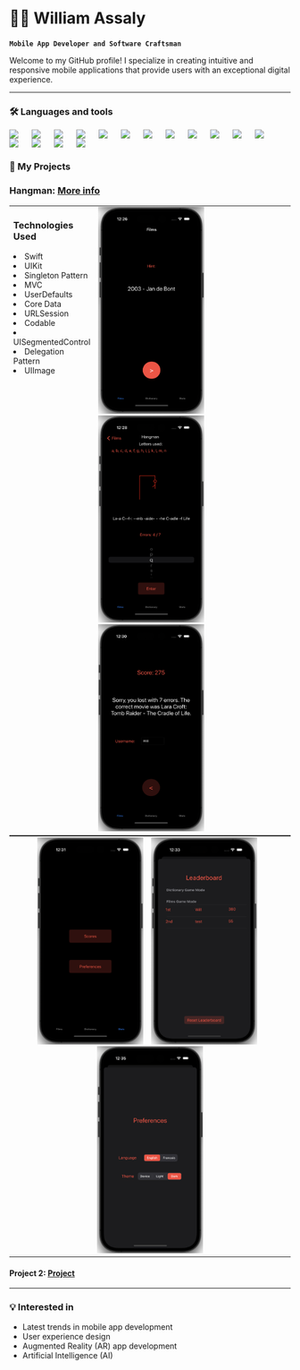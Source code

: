 # 🧑‍💻 William Assaly

**`Mobile App Developer and Software Craftsman`**

Welcome to my GitHub profile! I specialize in creating intuitive and responsive mobile applications that provide users with an exceptional digital experience.

---
### 🛠️ Languages and tools
<img align="left" lat="Java" width="30px" style="padding-right:10px;" src="https://cdn.jsdelivr.net/gh/devicons/devicon/icons/java/java-original.svg" />
<img align="left" lat="Java" width="30px" style="padding-right:10px;" src="https://cdn.jsdelivr.net/gh/devicons/devicon/icons/swift/swift-original.svg" />
<img align="left" lat="Java" width="30px" style="padding-right:10px;" src="https://cdn.jsdelivr.net/gh/devicons/devicon/icons/react/react-original.svg" />
<img align="left" lat="Java" width="30px" style="padding-right:10px;" src="https://cdn.jsdelivr.net/gh/devicons/devicon/icons/flutter/flutter-original.svg" />
<img align="left" lat="Java" width="30px" style="padding-right:10px;" src="https://cdn.jsdelivr.net/gh/devicons/devicon/icons/javascript/javascript-original.svg" />
<img align="left" lat="Java" width="30px" style="padding-right:10px;" src="https://cdn.jsdelivr.net/gh/devicons/devicon/icons/nodejs/nodejs-original.svg" />
<img align="left" lat="Java" width="30px" style="padding-right:10px;" src="https://cdn.jsdelivr.net/gh/devicons/devicon/icons/mysql/mysql-original.svg" />
<img align="left" lat="Java" width="30px" style="padding-right:10px;" src="https://cdn.jsdelivr.net/gh/devicons/devicon/icons/sqlite/sqlite-original.svg" />
<img align="left" lat="Java" width="30px" style="padding-right:10px;" src="https://cdn.jsdelivr.net/gh/devicons/devicon/icons/mongodb/mongodb-original-wordmark.svg" />
<img align="left" lat="Java" width="30px" style="padding-right:10px;" src="https://cdn.jsdelivr.net/gh/devicons/devicon/icons/vuejs/vuejs-original-wordmark.svg" />
<img align="left" lat="Java" width="30px" style="padding-right:10px;" src="https://cdn.jsdelivr.net/gh/devicons/devicon/icons/html5/html5-original.svg" />
<img align="left" lat="Java" width="30px" style="padding-right:10px;" src="https://cdn.jsdelivr.net/gh/devicons/devicon/icons/css3/css3-original.svg" />
<img align="left" lat="Java" width="30px" style="padding-right:10px;" src="https://cdn.jsdelivr.net/gh/devicons/devicon/icons/tailwindcss/tailwindcss-plain.svg" />
<img align="left" lat="Java" width="30px" style="padding-right:10px;" src="https://cdn.jsdelivr.net/gh/devicons/devicon/icons/python/python-original.svg" />
<img align="left" lat="Java" width="30px" style="padding-right:10px;" src="https://cdn.jsdelivr.net/gh/devicons/devicon/icons/xcode/xcode-original.svg" />
<img align="left" lat="Java" width="30px" style="padding-right:10px;" src="https://cdn.jsdelivr.net/gh/devicons/devicon/icons/androidstudio/androidstudio-original.svg" />
<!--<img align="left" lat="Java" width="30px" style="padding-right:10px;" src="https://cdn.jsdelivr.net/gh/devicons/devicon/icons/tensorflow/tensorflow-original.svg" />
<img align="left" lat="Java" width="30px" style="padding-right:10px;" src="https://cdn.jsdelivr.net/gh/devicons/devicon/icons/express/express-original-wordmark.svg" /> -->
<br />


#

### 🚀 My Projects

### Hangman: [More info](https://github.com/WillAssaly/Hangman-IOS-Game)

<!-- Table for Technologies Used and the first row of images -->
<table style="width:100%; max-width:660px; border-collapse: collapse; margin: 0; padding: 0;" cellspacing="0" cellpadding="0">
  <tr>
    <td valign="top" style="width:20%;"> 
      <h3>Technologies Used</h3>
       <li>Swift</li>
        <li>UIKit</li>
        <li>Singleton Pattern</li>
        <li>MVC</li>
        <li>UserDefaults</li>
        <li>Core Data</li>
        <li>URLSession</li>
        <li>Codable</li>
        <li>UISegmentedControl</li>
        <li>Delegation Pattern</li>
        <li>UIImage</li>
    </td>
    <td valign="top" style="width:80%;">
      <img src="img/Hangman/1.png" width="190" height="370" />
      <img src="img/Hangman/2.png" width="190" height="370" />
      <img src="img/Hangman/3.png" width="190" height="370" />
    </td>
  </tr>
</table>

<!-- Spacing between the tables -->


<!-- Table for the second row of images -->
<table style="width:100%; max-width:660px; border-collapse: collapse; margin: 0; padding: 0;" cellspacing="0" cellpadding="0">
  <tr>
    <td style="text-align:center;">
      <img src="img/Hangman/4.png" width="190" height="370" style="margin-right: 10px;" />
      <img src="img/Hangman/5.png" width="190" height="370" style="margin-right: 10px;" />
      <img src="img/Hangman/6.png" width="190" height="370" />
    </td>
  </tr>
</table>


 
<!--A brief description of what the project does and the technologies used. -->



#### Project 2: [Project](link-to-project-repo)
<!--![Project 2 Screenshot](link-to-image)
Short explanation of the project, challenges faced, and solutions provided. -->

<!-- Repeat for additional projects -->

---


### 💡 Interested in
- Latest trends in mobile app development
- User experience design
- Augmented Reality (AR) app development
- Artificial Intelligence (AI)


<!-- Optional sections could include 'Certifications', 'Education', 'Testimonials', or 'Featured In'. -->


<!--
**WillAssaly/WillAssaly** is a ✨ _special_ ✨ repository because its `README.md` (this file) appears on your GitHub profile.

Here are some ideas to get you started:

- 🔭 I’m currently working on ...
- 🌱 I’m currently learning ...
- 👯 I’m looking to collaborate on ...
- 🤔 I’m looking for help with ...
- 💬 Ask me about ...
- 📫 How to reach me: ...
- 😄 Pronouns: ...
- ⚡ Fun fact: ...
-->
